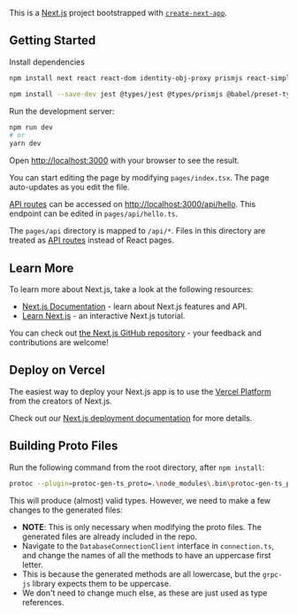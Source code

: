 This is a [Next.js](https://nextjs.org/) project bootstrapped with [`create-next-app`](https://github.com/vercel/next.js/tree/canary/packages/create-next-app).

## Getting Started

Install dependencies

```bash
npm install next react react-dom identity-obj-proxy prismjs react-simple-code-editor

npm install --save-dev jest @types/jest @types/prismjs @babel/preset-typescript ts-jest babel-plugin-transform-es2015-modules-commonjs @babel/plugin-transform-runtime @testing-library/react @testing-library/jest-dom
```

Run the development server:

```bash
npm run dev
# or
yarn dev
```

Open [http://localhost:3000](http://localhost:3000) with your browser to see the result.

You can start editing the page by modifying `pages/index.tsx`. The page auto-updates as you edit the file.

[API routes](https://nextjs.org/docs/api-routes/introduction) can be accessed on [http://localhost:3000/api/hello](http://localhost:3000/api/hello). This endpoint can be edited in `pages/api/hello.ts`.

The `pages/api` directory is mapped to `/api/*`. Files in this directory are treated as [API routes](https://nextjs.org/docs/api-routes/introduction) instead of React pages.

## Learn More

To learn more about Next.js, take a look at the following resources:

- [Next.js Documentation](https://nextjs.org/docs) - learn about Next.js features and API.
- [Learn Next.js](https://nextjs.org/learn) - an interactive Next.js tutorial.

You can check out [the Next.js GitHub repository](https://github.com/vercel/next.js/) - your feedback and contributions are welcome!

## Deploy on Vercel

The easiest way to deploy your Next.js app is to use the [Vercel Platform](https://vercel.com/new?utm_medium=default-template&filter=next.js&utm_source=create-next-app&utm_campaign=create-next-app-readme) from the creators of Next.js.

Check out our [Next.js deployment documentation](https://nextjs.org/docs/deployment) for more details.

## Building Proto Files

Run the following command from the root directory, after `npm install`:

```bash
protoc --plugin=protoc-gen-ts_proto=.\node_modules\.bin\protoc-gen-ts_proto.cmd --ts_proto_opt=esModuleInterop=true --ts_proto_opt=outputServices=grpc-js --ts_proto_out=. .\pages\proto\connection.proto
```

This will produce (almost) valid types. However, we need to make a few changes to the generated files:

- **NOTE**: This is only necessary when modifying the proto files. The generated files are already included in the repo.
- Navigate to the `DatabaseConnectionClient` interface in `connection.ts`, and change the names of all the methods to have an uppercase first letter.
- This is because the generated methods are all lowercase, but the `grpc-js` library expects them to be uppercase.
- We don't need to change much else, as these are just used as type references.
